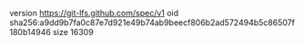 version https://git-lfs.github.com/spec/v1
oid sha256:a9dd9b7fa0c87e7d921e49b74ab9beecf806b2ad572494b5c86507f180b14946
size 16309
